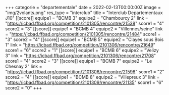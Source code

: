 +++
categorie = "departementale"
date = 2022-02-13T00:00:00Z
image = "img/2volants.png"
res_type = "interclub"
title = "Interclub Departementaux J10"
[[score]]
equipe1 = "BCMB 3"
equipe2 = "Chambourcy 2"
link = "https://icbad.ffbad.org/competition/2101305/rencontre/21538"
score1 = "4"
score2 = "3"
[[score]]
equipe1 = "BCMB 4"
equipe2 = "Villennes/seine"
link = "https://icbad.ffbad.org/competition/2101305/rencontre/21484"
score1 = "3"
score2 = "4"
[[score]]
equipe1 = "BCMB 5"
equipe2 = "Clayes sous Bois 1"
link = "https://icbad.ffbad.org/competition/2101306/rencontre/21649"
score1 = "6"
score2 = "1"
[[score]]
equipe1 = "BCMB 6"
equipe2 = "Velizy 3"
link = "https://icbad.ffbad.org/competition/2101306/rencontre/21708"
score1 = "4"
score2 = "3"
[[score]]
equipe1 = "BCMB 7"
equipe2 = "Le Chesnay 2"
link = "https://icbad.ffbad.org/competition/2101306/rencontre/21596"
score1 = "2"
score2 = "4"
[[score]]
equipe1 = "BCMB 8"
equipe2 = "Villepreux 3"
link = "https://icbad.ffbad.org/competition/2101309/rencontre/21135"
score1 = "6"
score2 = "0"
+++
